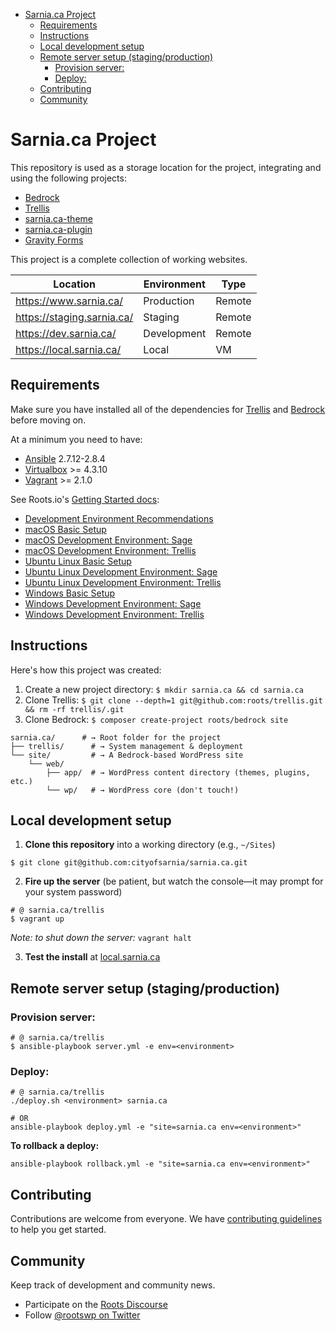 - [Sarnia.ca Project](#sarniaca-project)
  - [Requirements](#requirements)
  - [Instructions](#instructions)
  - [Local development setup](#local-development-setup)
  - [Remote server setup (staging/production)](#remote-server-setup-stagingproduction)
    - [Provision server:](#provision-server)
    - [Deploy:](#deploy)
  - [Contributing](#contributing)
  - [Community](#community)

# Sarnia.ca Project

This repository is used as a storage location for the project, integrating and using the following projects:

* [Bedrock](https://github.com/roots/bedrock)
* [Trellis](https://github.com/roots/trellis)
* [sarnia.ca-theme](https://github.com/CityOfSarnia/sarnia.ca-theme)
* [sarnia.ca-plugin](https://github.com/CityOfSarnia/sarnia.ca-plugin)
* [Gravity Forms](https://cos-gitlab-prod.cos.city.sarnia.on.ca/sarnia-website/gravityforms)

This project is a complete collection of working websites.

| Location                   | Environment | Type   |
| -------------------------- |------------ | ------ |
| https://www.sarnia.ca/     | Production  | Remote |
| https://staging.sarnia.ca/ | Staging     | Remote |
| https://dev.sarnia.ca/     | Development | Remote |
| https://local.sarnia.ca/   | Local       | VM     |
 
 

## Requirements

Make sure you have installed all of the dependencies for [Trellis](https://github.com/roots/trellis#requirements) and [Bedrock](https://github.com/roots/bedrock#requirements) before moving on.

At a minimum you need to have:

* [Ansible](http://docs.ansible.com/ansible/intro_installation.html#latest-releases-via-pip) 2.7.12-2.8.4
* [Virtualbox](https://www.virtualbox.org/wiki/Downloads) >= 4.3.10
* [Vagrant](https://www.vagrantup.com/downloads.html) >= 2.1.0

See Roots.io's [Getting Started docs](https://roots.io/getting-started/docs/development-environment-recommendations/):

* [Development Environment Recommendations](https://roots.io/getting-started/docs/development-environment-recommendations/)
* [macOS Basic Setup](https://roots.io/getting-started/docs/macos-basic-setup/)
* [macOS Development Environment: Sage](https://roots.io/getting-started/docs/macos-development-environment-sage/)
* [macOS Development Environment: Trellis](https://roots.io/getting-started/docs/macos-development-environment-trellis/)
* [Ubuntu Linux Basic Setup](https://roots.io/getting-started/docs/ubuntu-linux-basic-setup/)
* [Ubuntu Linux Development Environment: Sage](https://roots.io/getting-started/docs/ubuntu-linux-development-environment-sage/)
* [Ubuntu Linux Development Environment: Trellis](https://roots.io/getting-started/docs/ubuntu-linux-development-environment-trellis/)
* [Windows Basic Setup](https://roots.io/getting-started/docs/windows-basic-setup/)
* [Windows Development Environment: Sage](https://roots.io/getting-started/docs/windows-development-environment-sage/)
* [Windows Development Environment: Trellis](https://roots.io/getting-started/docs/windows-development-environment-trellis/)


## Instructions

Here's how this project was created:

1. Create a new project directory: `$ mkdir sarnia.ca && cd sarnia.ca`
2. Clone Trellis: `$ git clone --depth=1 git@github.com:roots/trellis.git && rm -rf trellis/.git`
3. Clone Bedrock: `$ composer create-project roots/bedrock site`

```shell
sarnia.ca/      # → Root folder for the project
├── trellis/      # → System management & deployment
└── site/         # → A Bedrock-based WordPress site
    └── web/
        ├── app/  # → WordPress content directory (themes, plugins, etc.)
        └── wp/   # → WordPress core (don't touch!)
```

## Local development setup

1. **Clone this repository** into a working directory (e.g., `~/Sites`)
  ```shell
  $ git clone git@github.com:cityofsarnia/sarnia.ca.git
  ```

2. **Fire up the server** (be patient, but watch the console––it may prompt for your system password)
  ```shell
  # @ sarnia.ca/trellis
  $ vagrant up
  ```
  _Note: to shut down the server:_ `vagrant halt`

3. **Test the install** at [local.sarnia.ca](https://local.sarnia.ca/)

## Remote server setup (staging/production)

### Provision server:
```shell
# @ sarnia.ca/trellis
$ ansible-playbook server.yml -e env=<environment>
```

### Deploy:
```shell
# @ sarnia.ca/trellis
./deploy.sh <environment> sarnia.ca

# OR
ansible-playbook deploy.yml -e "site=sarnia.ca env=<environment>"
```

**To rollback a deploy:**
```shell
ansible-playbook rollback.yml -e "site=sarnia.ca env=<environment>"
```

## Contributing

Contributions are welcome from everyone. We have [contributing guidelines](https://github.com/roots/guidelines/blob/master/CONTRIBUTING.md) to help you get started.

## Community

Keep track of development and community news.

* Participate on the [Roots Discourse](https://discourse.roots.io/)
* Follow [@rootswp on Twitter](https://twitter.com/rootswp)
